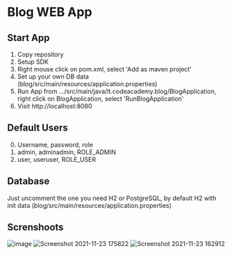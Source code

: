 # Blog WEB App

## Start App
1. Copy repository
3. Setup SDK
4. Right mouse click on pom.xml, select 'Add as maven project'
2. Set up your own DB data (blog/src/main/resources/application.properties)
5. Run App from .../src/main/java/lt.codeacademy.blog/BlogApplication, right click on BlogApplication, select 'RunBlogApplication'
6. Visit http://localhost:8080

## Default Users
0. Username, password, role
1. admin, adminadmin, ROLE_ADMIN
2. user, useruser, ROLE_USER

## Database
Just uncomment the one you need H2 or PostgreSQL, by default H2 with init data (blog/src/main/resources/application.properties)

## Screnshoots
![image](https://user-images.githubusercontent.com/70883106/143043298-2598626a-e651-4def-b361-f1cd476b5a3a.png)
![Screenshot 2021-11-23 175822](https://user-images.githubusercontent.com/70883106/143058785-b6a311fc-c538-4320-bd9f-80c11a2fb594.jpg)
![Screenshot 2021-11-23 162912](https://user-images.githubusercontent.com/70883106/143043555-8f8ac907-571b-4821-95d2-44cfa45aca9f.jpg)
